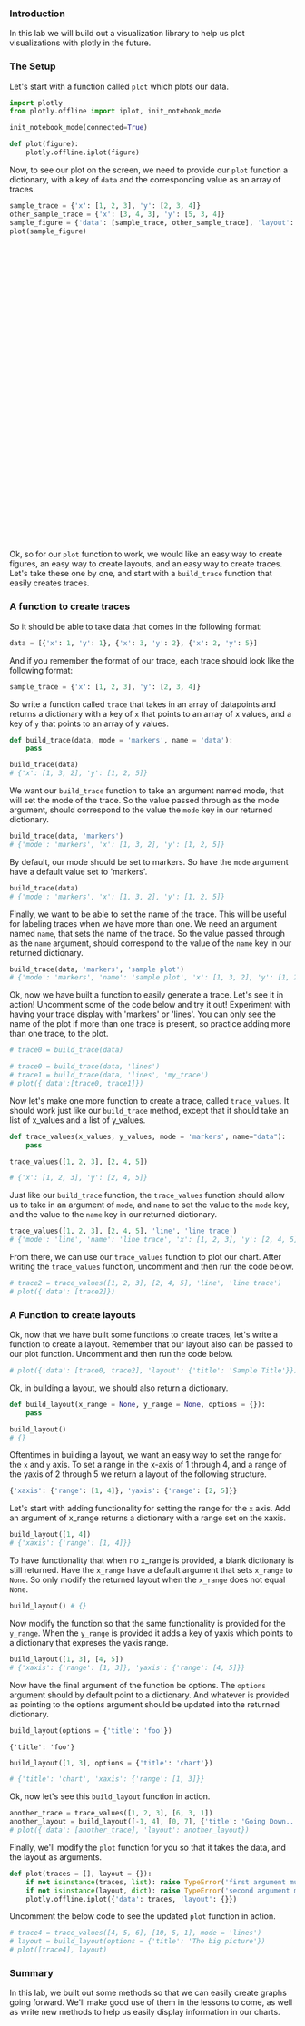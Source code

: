 
### Introduction

In this lab we will build out a visualization library to help us plot visualizations with plotly in the future. 

### The Setup

Let's start with a function called `plot` which plots our data.


```python
import plotly
from plotly.offline import iplot, init_notebook_mode

init_notebook_mode(connected=True)

def plot(figure):
    plotly.offline.iplot(figure)
```


<script>requirejs.config({paths: { 'plotly': ['https://cdn.plot.ly/plotly-latest.min']},});if(!window.Plotly) {{require(['plotly'],function(plotly) {window.Plotly=plotly;});}}</script>


Now, to see our plot on the screen, we need to provide our `plot` function a dictionary, with a key of `data` and the corresponding value as an array of traces.


```python
sample_trace = {'x': [1, 2, 3], 'y': [2, 3, 4]}
other_sample_trace = {'x': [3, 4, 3], 'y': [5, 3, 4]}
sample_figure = {'data': [sample_trace, other_sample_trace], 'layout': {'title': 'Our sample plot'}}
plot(sample_figure)
```


<div id="e78825f9-a6b7-4fee-88e7-cf4899cf4af0" style="height: 525px; width: 100%;" class="plotly-graph-div"></div><script type="text/javascript">require(["plotly"], function(Plotly) { window.PLOTLYENV=window.PLOTLYENV || {};window.PLOTLYENV.BASE_URL="https://plot.ly";Plotly.newPlot("e78825f9-a6b7-4fee-88e7-cf4899cf4af0", [{"x": [1, 2, 3], "y": [2, 3, 4]}, {"x": [3, 4, 3], "y": [5, 3, 4]}], {"title": "Our sample plot"}, {"showLink": true, "linkText": "Export to plot.ly"})});</script>


Ok, so for our `plot` function to work, we would like an easy way to create figures, an easy way to create layouts, and an easy way to create traces.  Let's take these one by one, and start with a `build_trace` function that easily creates traces.

### A function to create traces

So it should be able to take data that comes in the following format: 


```python
data = [{'x': 1, 'y': 1}, {'x': 3, 'y': 2}, {'x': 2, 'y': 5}]
```

And if you remember the format of our trace, each trace should look like the following format: 

```python
sample_trace = {'x': [1, 2, 3], 'y': [2, 3, 4]}
```

So write a function called `trace` that takes in an array of datapoints and returns a dictionary with a key of `x` that points to an array of x values, and a key of `y` that points to an array of y values.


```python
def build_trace(data, mode = 'markers', name = 'data'):
    pass
```


```python
build_trace(data)
# {'x': [1, 3, 2], 'y': [1, 2, 5]}
```

We want our `build_trace` function to take an argument named mode, that will set the mode of the trace.  So the value passed through as the mode argument, should correspond to the value the `mode` key in our returned dictionary.    


```python
build_trace(data, 'markers')
# {'mode': 'markers', 'x': [1, 3, 2], 'y': [1, 2, 5]}
```

By default, our mode should be set to markers.  So have the `mode` argument have a default value set to 'markers'.


```python
build_trace(data)
# {'mode': 'markers', 'x': [1, 3, 2], 'y': [1, 2, 5]}
```

Finally, we want to be able to set the name of the trace.  This will be useful for labeling traces when we have more than one.  We need an argument named `name`, that sets the name of the trace.  So the value passed through as the `name` argument, should correspond to the value of the `name` key in our returned dictionary.    


```python
build_trace(data, 'markers', 'sample plot')
# {'mode': 'markers', 'name': 'sample plot', 'x': [1, 3, 2], 'y': [1, 2, 5]}
```

Ok, now we have built a function to easily generate a trace.  Let's see it in action!  Uncomment some of the code below and try it out! Experiment with having your trace display with 'markers' or 'lines'.  You can only see the name of the plot if more than one trace is present, so practice adding more than one trace, to the plot.


```python
# trace0 = build_trace(data)

# trace0 = build_trace(data, 'lines')
# trace1 = build_trace(data, 'lines', 'my_trace')
# plot({'data':[trace0, trace1]})
```

Now let's make one more function to create a trace, called `trace_values`.  It should work just like our `build_trace` method, except that it should take an list of x_values and a list of y_values.  


```python
def trace_values(x_values, y_values, mode = 'markers', name="data"):
    pass
```


```python
trace_values([1, 2, 3], [2, 4, 5])

# {'x': [1, 2, 3], 'y': [2, 4, 5]}
```

Just like our `build_trace` function, the `trace_values` function should allow us to take in an argument of `mode`, and `name` to set the value to the `mode` key, and the value to the `name` key in our returned dictionary. 


```python
trace_values([1, 2, 3], [2, 4, 5], 'line', 'line trace')
# {'mode': 'line', 'name': 'line trace', 'x': [1, 2, 3], 'y': [2, 4, 5]}
```

From there, we can use our `trace_values` function to plot our chart.  After writing the `trace_values` function, uncomment and then run the code below.


```python
# trace2 = trace_values([1, 2, 3], [2, 4, 5], 'line', 'line trace')
# plot({'data': [trace2]})
```

### A Function to create layouts

Ok, now that we have built some functions to create traces, let's write a function to create a layout.  Remember that our layout also can be passed to our plot function.  Uncomment and then run the code below.


```python
# plot({'data': [trace0, trace2], 'layout': {'title': 'Sample Title'}})
```

Ok, in building a layout, we should also return a dictionary. 


```python
def build_layout(x_range = None, y_range = None, options = {}):
    pass
```


```python
build_layout()
# {}
```

Oftentimes in building a layout, we want an easy way to set the range for the `x` and `y` axis.  To set a range in the x-axis of $1$ through $4$, and a range of the yaxis of $2$ through $5$ we return a layout of the following structure.
```python
{'xaxis': {'range': [1, 4]}, 'yaxis': {'range': [2, 5]}}
```

Let's start with adding functionality for setting the range for the `x` axis.  Add an argument of x_range returns a dictionary with a range set on the xaxis.


```python
build_layout([1, 4])
# {'xaxis': {'range': [1, 4]}}
```

To have functionality that when no x_range is provided, a blank dictionary is still returned.  Have the `x_range` have a default argument that sets `x_range` to `None`.  So only modify the returned layout when the `x_range` does not equal `None`.


```python
build_layout() # {}
```

Now modify the function so that the same functionality is provided for the `y_range`.  When the `y_range` is provided it adds a key of yaxis which points to a dictionary that expreses the yaxis range.


```python
build_layout([1, 3], [4, 5])
# {'xaxis': {'range': [1, 3]}, 'yaxis': {'range': [4, 5]}}
```

Now have the final argument of the function be options.  The `options` argument should by default point to a dictionary.  And whatever is provided as pointing to the options argument should be updated into the returned dictionary.    


```python
build_layout(options = {'title': 'foo'})
```




    {'title': 'foo'}




```python
build_layout([1, 3], options = {'title': 'chart'})

# {'title': 'chart', 'xaxis': {'range': [1, 3]}}
```

Ok, now let's see this `build_layout` function in action.


```python
another_trace = trace_values([1, 2, 3], [6, 3, 1])
another_layout = build_layout([-1, 4], [0, 7], {'title': 'Going Down...'})
# plot({'data': [another_trace], 'layout': another_layout})
```

Finally, we'll modify the `plot` function for you so that it takes the data, and the layout as arguments.


```python
def plot(traces = [], layout = {}):
    if not isinstance(traces, list): raise TypeError('first argument must be a list.  Instead is', traces)
    if not isinstance(layout, dict): raise TypeError('second argument must be a dict.  Instead is', layout)
    plotly.offline.iplot({'data': traces, 'layout': {}})
```

Uncomment the below code to see the updated `plot` function in action.  


```python
# trace4 = trace_values([4, 5, 6], [10, 5, 1], mode = 'lines')
# layout = build_layout(options = {'title': 'The big picture'})
# plot([trace4], layout)
```

### Summary 

In this lab, we built out some methods so that we can easily create graphs going forward.  We'll make good use of them in the lessons to come, as well as write new methods to help us easily display information in our charts.


```python

```
